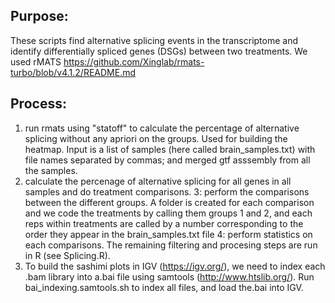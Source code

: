 ## Purpose:

These scripts find alternative splicing events in the transcriptome and identify differentially spliced genes (DSGs) between two treatments.
We used rMATS https://github.com/Xinglab/rmats-turbo/blob/v4.1.2/README.md

## Process:
  
1. run rmats using "statoff" to calculate the percentage of alternative splicing without any apriori on the groups. Used for building the heatmap.
Input is a list of samples (here called brain_samples.txt) with file names separated by commas; and merged gtf asssembly from all the samples.
2. calculate the percenage of alternative splicing for all genes in all samples and do treatment comparisons.
3: perform the comparisons between the different groups. 
A folder is created for each comparison and we code the treatments by calling them groups 1 and 2, and each reps within treatments are called by a number corresponding to the order they appear in the brain_samples.txt file
4: perform statistics on each comparisons.
The remaining filtering and procesing steps are run in R (see Splicing.R). 
5. To build the sashimi plots in IGV (https://igv.org/), we need to index each .bam library into a.bai file using samtools (http://www.htslib.org/). Run bai_indexing.samtools.sh to index all files, and load the.bai into IGV.
